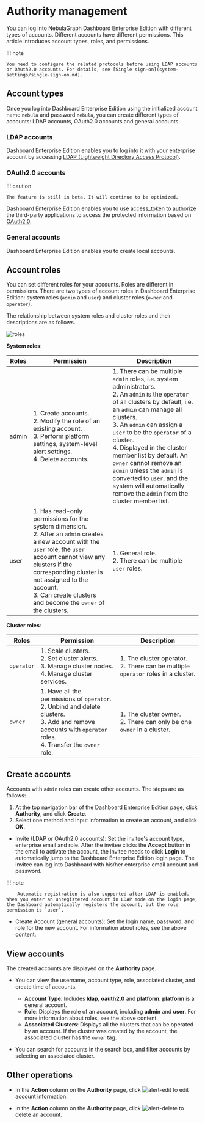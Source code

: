 # Authority management

You can log into NebulaGraph Dashboard Enterprise Edition with different types of accounts. Different accounts have different permissions. This article introduces account types, roles, and permissions.

!!! note

    You need to configure the related protocols before using LDAP accounts or OAuth2.0 accounts. For details, see [Single sign-on](system-settings/single-sign-on.md).

## Account types

Once you log into Dashboard Enterprise Edition using the initialized account name `nebula` and password `nebula`, you can create different types of accounts: LDAP accounts, OAuth2.0 accounts and general accounts.

### LDAP accounts

Dashboard Enterprise Edition enables you to log into it with your enterprise account by accessing [LDAP (Lightweight Directory Access Protocol)](https://ldap.com/).

### OAuth2.0 accounts

!!! caution

    The feature is still in beta. It will continue to be optimized.

Dashboard Enterprise Edition enables you to use access_token to authorize the third-party applications to access the protected information based on [OAuth2.0](https://oauth.net/2/).

### General accounts

Dashboard Enterprise Edition enables you to create local accounts.

## Account roles

You can set different roles for your accounts. Roles are different in permissions. There are two types of account roles in Dashboard Enterprise Edition: system roles (`admin` and `user`) and cluster roles (`owner` and `operator`).

The relationship between system roles and cluster roles and their descriptions are as follows.

![roles](https://docs-cdn.nebula-graph.com.cn/figures/ds_roles_en.png)

**System roles**:

| Roles | Permission                                                         | Description                                                         |
| ------ | ------------------------------------------------------------ | ------------------------------------------------------------ |
| admin  | 1. Create accounts.<br>2. Modify the role of an existing account.<br>3. Perform platform settings, system-level alert settings.<br>4. Delete accounts. | 1. There can be multiple `admin` roles, i.e. system administrators.<br/> 2. An `admin` is the `operator` of all clusters by default, i.e. an `admin` can manage all clusters. <br/>3. An `admin` can assign a `user` to be the `operator` of a cluster.<br/>4. Displayed in the cluster member list by default. An `owner` cannot remove an `admin` unless the `admin` is converted to `user`, and the system will automatically remove the `admin` from the cluster member list. |
| user   | 1. Has read-only permissions for the system dimension. <br/>2. After an `admin` creates a new account with the `user` role, the `user` account cannot view any clusters if the corresponding cluster is not assigned to the account.  <br/>3. Can create clusters and become the `owner` of the clusters. | 1. General role. <br/>2. There can be multiple `user` roles.           |


**Cluster roles**: 

| Roles     | Permission                                                         | Description                                                       |
| ---------- | ------------------------------------------------------------ | ---------------------------------------------------------- |
| `operator` | 1. Scale clusters. <br/>2. Set cluster alerts. <br/>3. Manage cluster nodes.<br/>4. Manage cluster services. | 1. The cluster operator.<br/> 2. There can be multiple `operator` roles in a cluster. |
| `owner`    | 1. Have all the permissions of `operator`. <br/>2. Unbind and delete clusters.<br/>3. Add and remove accounts with `operator` roles. <br/>4. Transfer the `owner` role. | 1. The cluster owner. <br/>2. There can only be one `owner` in a cluster.    |

## Create accounts

Accounts with `admin` roles can create other accounts. The steps are as follows:

1. At the top navigation bar of the Dashboard Enterprise Edition page, click **Authority**, and click **Create**.
2. Select one method and input information to create an account, and click **OK**.

  - Invite (LDAP or OAuth2.0 accounts): Set the invitee's account type, enterprise email and role. After the invitee clicks the **Accept** button in the email to activate the account, the invitee needs to click **Login** to automatically jump to the Dashboard Enterprise Edition login page. The invitee can log into Dashboard with his/her enterprise email account and password.

  !!! note

        Automatic registration is also supported after LDAP is enabled. When you enter an unregistered account in LDAP mode on the login page, the Dashboard automatically registers the account, but the role permission is `user`.

  - Create Account (general accounts): Set the login name, password, and role for the new account. For information about roles, see the above content.

## View accounts

The created accounts are displayed on the **Authority** page.

- You can view the username, account type, role, associated cluster, and create time of accounts.

  - **Account Type**: Includes **ldap**, **oauth2.0** and **platform**. **platform** is a general account.
  - **Role**: Displays the role of an account, including **admin** and **user**. For more information about roles, see the above content.
  - **Associated Clusters**: Displays all the clusters that can be operated by an account. If the cluster was created by the account, the associated cluster has the `owner` tag.

- You can search for accounts in the search box, and filter accounts by selecting an associated cluster.

## Other operations

- In the **Action** column on the **Authority** page, click ![alert-edit](https://docs-cdn.nebula-graph.com.cn/figures/alert_edit.png) to edit account information.

- In the **Action** column on the **Authority** page, click ![alert-delete](https://docs-cdn.nebula-graph.com.cn/figures/alert_delete.png) to delete an account.
